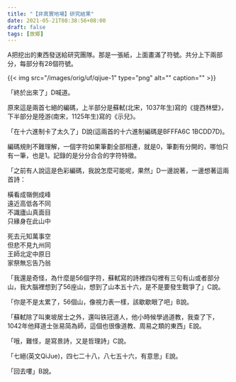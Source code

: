 ```yaml
---
title: "【非真實地場】研究結果"
date: 2021-05-21T08:38:56+08:00
draft: false
tags: [故鄉]
---
```




A把挖出的東西發送給研究團隊。那是一張紙，上面畫滿了符號。共分上下兩部分，每部分有28個符號。

{{< img src="/images/orig/uf/qijue-1" type="png" alt="" caption="" >}}

「終於出來了」D喊道。

原來這是兩首七絕的編碼，上半部分是蘇軾(北宋，1037年生)寫的《提西林壁》，下半部分是陸游(南宋，1125年生)寫的《示兒》。

「在十六進制卡了太久了」D說(這兩首的十六進制編碼是BFFFA6C 1BCDD7D)。

編碼規則不難理解，一個字符如果筆劃全部相連，就是0，筆劃有分開的，哪怕只有一筆，也是1。記錄的是分分合合的字符特徵。

「之前有人說這是色彩編碼，我說怎麼可能呢，果然」D一邊說著，一邊想著這兩首詩：

橫看成嶺側成峰  
遠近高低各不同  
不識廬山真面目  
只緣身在此山中  

死去元知萬事空  
但悲不見九州同  
王師北定中原日  
家祭無忘告乃翁  

「我還是奇怪，為什麼是56個字符，蘇軾寫的詩裡四句裡有三句有山或者部分山，我大腦裡想到了56座山，想到了山本五十六，是不是要發生戰爭了」C說。

「你是不是太累了，56個山，像視力表一樣，該歇歇眼了吧」B說。

「蘇軾除了叫東坡居士之外，還叫铁冠道人，他小時候學過道教，我查了下，1042年他拜道士张易简為師，這個也很像道教、周易之類的東西」E說。

「哦，難怪，是寫景詩，又是哲理詩」C說。

「七絕(英文QiJue)，四七二十八，八七五十六，有意思」E說。

「回去嘍」B說。